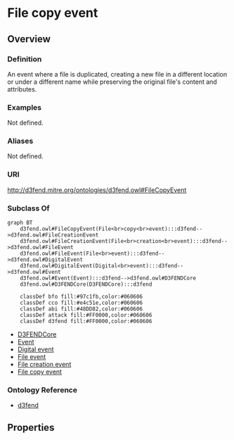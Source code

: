 # File copy event

## Overview

### Definition
An event where a file is duplicated, creating a new file in a different location or under a different name while preserving the original file's content and attributes.

### Examples
Not defined.

### Aliases
Not defined.

### URI
http://d3fend.mitre.org/ontologies/d3fend.owl#FileCopyEvent

### Subclass Of
```mermaid
graph BT
    d3fend.owl#FileCopyEvent(File<br>copy<br>event):::d3fend-->d3fend.owl#FileCreationEvent
    d3fend.owl#FileCreationEvent(File<br>creation<br>event):::d3fend-->d3fend.owl#FileEvent
    d3fend.owl#FileEvent(File<br>event):::d3fend-->d3fend.owl#DigitalEvent
    d3fend.owl#DigitalEvent(Digital<br>event):::d3fend-->d3fend.owl#Event
    d3fend.owl#Event(Event):::d3fend-->d3fend.owl#D3FENDCore
    d3fend.owl#D3FENDCore(D3FENDCore):::d3fend
    
    classDef bfo fill:#97c1fb,color:#060606
    classDef cco fill:#e4c51e,color:#060606
    classDef abi fill:#48DD82,color:#060606
    classDef attack fill:#FF0000,color:#060606
    classDef d3fend fill:#FF0000,color:#060606
```

- [D3FENDCore](/docs/ontology/reference/model/D3FENDCore/D3FENDCore.md)
- [Event](/docs/ontology/reference/model/D3FENDCore/Event/Event.md)
- [Digital event](/docs/ontology/reference/model/D3FENDCore/Event/Digital%20event/Digital%20event.md)
- [File event](/docs/ontology/reference/model/D3FENDCore/Event/Digital%20event/File%20event/File%20event.md)
- [File creation event](/docs/ontology/reference/model/D3FENDCore/Event/Digital%20event/File%20event/File%20creation%20event/File%20creation%20event.md)
- [File copy event](/docs/ontology/reference/model/D3FENDCore/Event/Digital%20event/File%20event/File%20creation%20event/File%20copy%20event/File%20copy%20event.md)


### Ontology Reference
- [d3fend](http://d3fend.mitre.org/ontologies/d3fend.owl#)

## Properties

